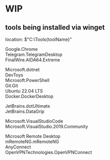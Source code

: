 # WIP

## tools being installed via winget

location: $"C:\Tools\{toolName}"

Google.Chrome  
Telegram.TelegramDesktop  
FinalWire.AIDA64.Extreme  

Microsoft.dotnet  
DevToys  
Microsoft.PowerShell  
Git.Git  
Ubuntu 22.04 LTS  
Docker.DockerDesktop

JetBrains.dotUltimate  
JetBrains.DataGrip  

Microsoft.VisualStudioCode  
Microsoft.VisualStudio.2019.Community  

Microsoft Remote Desktop  
mRemoteNG.mRemoteNG  
AnyConnect  
OpenVPNTechnologies.OpenVPNConnect  
